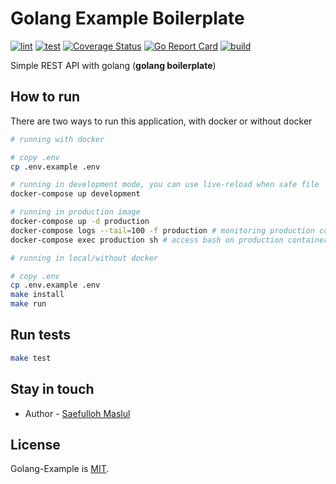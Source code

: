 # Golang Example Boilerplate

[![lint](https://github.com/saefullohmaslul/golang-example/workflows/lint/badge.svg?branch=master)](https://github.com/saefullohmaslul/golang-example/actions?query=workflow%3Alint) [![test](https://github.com/saefullohmaslul/golang-example/workflows/test/badge.svg?branch=master)](https://github.com/saefullohmaslul/golang-example/actions?query=workflow%3Atest) [![Coverage Status](https://coveralls.io/repos/github/saefullohmaslul/golang-example/badge.svg?branch=master)](https://coveralls.io/github/saefullohmaslul/golang-example?branch=master) [![Go Report Card](https://goreportcard.com/badge/github.com/saefullohmaslul/golang-example)](https://goreportcard.com/report/github.com/saefullohmaslul/golang-example) [![build](https://github.com/saefullohmaslul/golang-example/workflows/build/badge.svg?branch=master)](https://github.com/saefullohmaslul/golang-example/actions?query=workflow%3Abuild)

Simple REST API with golang (**golang boilerplate**)

## How to run

There are two ways to run this application, with docker or without docker

```bash
# running with docker

# copy .env
cp .env.example .env

# running in development mode, you can use live-reload when safe file
docker-compose up development

# running in production image
docker-compose up -d production
docker-compose logs --tail=100 -f production # monitoring production container
docker-compose exec production sh # access bash on production container
```

```bash
# running in local/without docker

# copy .env
cp .env.example .env
make install
make run
```

## Run tests

```bash
make test
```

## Stay in touch

* Author - [Saefulloh Maslul](https://linkedin.com/saefullohmaslul)

## License

Golang-Example is [MIT](LICENSE).
